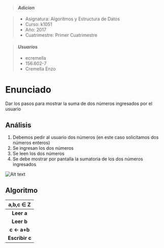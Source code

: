 > #### *Adicion*

> - Asignatura: Algoritmos y Estructura de Datos
> - Curso: k1051
> - Año: 2017
> - Cuatrimestre: Primer Cuatrimestre

> #### *Usuarios*
> - ecremella
> - 156.602-7
> - Cremella Enzo

# Enunciado

Dar los pasos para mostrar la suma de dos números ingresados por el usuario

## Análisis

1) Debemos pedir al usuario dos números (en este caso solicitamos dos números enteros)
2) Se ingresan los dos números
3) Se leen los dos números
4) Se debe mostrar por pantalla la sumatoria de los dos números ingresados 

![Alt text](imagen.jpg "Imagen del análisis")

## Algoritmo  

| a,b,c ∈ Z |
| :---: |
| **Leer a** |
| **Leer b** |
| **c ← a+b** |
| **Escribir c** |
